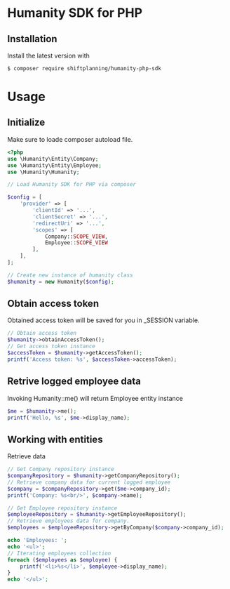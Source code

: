 Humanity SDK for PHP
====================


Installation
------------

Install the latest version with

```bash
$ composer require shiftplanning/humanity-php-sdk
```

Usage
=====

Initialize
----------

Make sure to loade composer autoload file.

```php
<?php
use \Humanity\Entity\Company;
use \Humanity\Entity\Employee;
use \Humanity\Humanity;

// Load Humanity SDK for PHP via composer

$config = [
	'provider' => [
		'clientId' => '...',
		'clientSecret' => '...',
		'redirectUri' => '...',
		'scopes' => [
			Company::SCOPE_VIEW,
			Employee::SCOPE_VIEW
		],
	],
];

// Create new instance of humanity class
$humanity = new Humanity($config);
```

Obtain access token
-------------------

Obtained access token will be saved for you in _SESSION variable. 

```php
// Obtain access token
$humanity->obtainAccessToken();
// Get access token instance
$accessToken = $humanity->getAccessToken();
printf('Access token: %s', $accessToken->accessToken);
```

Retrive logged employee data
----------------------------

Invoking Humanity::me() will return Employee entity instance

```php
$me = $humanity->me();
printf('Hello, %s', $me->display_name);
```

Working with entities
---------------------

Retrieve data

```php
// Get Company repository instance
$companyRepository = $humanity->getCompanyRepository();
// Retrieve company data for current logged employee
$company = $companyRepository->get($me->company_id);
printf('Company: %s<br/>', $company->name);

// Get Employee repository instance
$employeeRepository = $humanity->getEmployeeRepository();
// Retrieve employees data for company.
$employees = $employeeRepository->getByCompany($company->company_id);

echo 'Employees: ';
echo '<ul>';
// Iterating employees collection
foreach ($employees as $employee) {
	printf('<li>%s</li>', $employee->display_name);
}
echo '</ul>';
```
